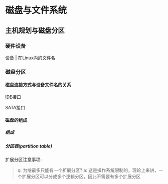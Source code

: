 # 磁盘与文件系统

## 主机规划与磁盘分区

### 硬件设备

设备  |  在Linux内的文件名

### 磁盘分区

#### 磁盘连接方式与设备文件名的关系

IDE接口

SATA接口

#### 磁盘的组成

##### 组成

##### 分区表(partition table)

扩展分区注意事项:




> q: 为啥最多只能有一个扩展分区?
> a: 这是操作系统限制的，理论上来讲，一个扩展分区可以分成多个逻辑分区，因此不需要有多个扩展分区